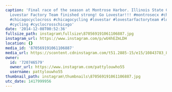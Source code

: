 ```yaml
---
caption: 'Final race of the season at Montrose Harbor. Illinois State Championships.
  Lovestar Factory Team finished strong! Go Lovestar!!! #montrosecx #chicagoracing
  #chicagocyclocross #chicagocycling #lovestar #lovestarfactoryteam #lovestarbicyclebags
  #cycling #cyclocrosschicago'
date: '2014-12-08T00:52:36'
fullsize_path: instagram\fullsize\870569191061106887.jpg
instagram_url: https://www.instagram.com/p/wU4hEZmLDH
location: {}
media_id: '870569191061106887'
media_url: https://scontent.cdninstagram.com/t51.2885-15/e15/10843783_839432982773941_883754360_n.jpg?ig_cache_key=ODcwNTY5MTkxMDYxMTA2ODg3.2
owner:
  id: '720746579'
  owner_url: https://www.instagram.com/pattylouwho55
  username: pattylouwho55
thumbnail_path: instagram\thumbnails\870569191061106887.jpg
utc_date: 1417999956
---
```

